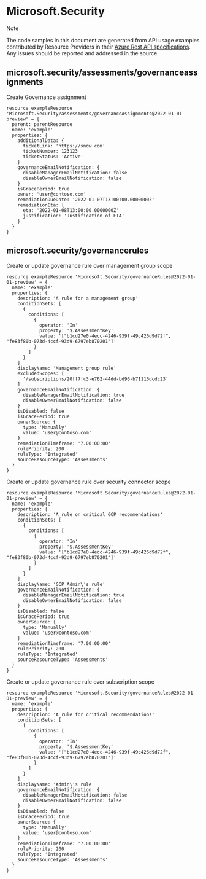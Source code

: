 # Microsoft.Security
  
> [!NOTE]
> The code samples in this document are generated from API usage examples contributed by Resource Providers in their [Azure Rest API specifications](https://github.com/Azure/azure-rest-api-specs). Any issues should be reported and addressed in the source.


## microsoft.security/assessments/governanceassignments

Create Governance assignment
```bicep
resource exampleResource 'Microsoft.Security/assessments/governanceAssignments@2022-01-01-preview' = {
  parent: parentResource 
  name: 'example'
  properties: {
    additionalData: {
      ticketLink: 'https://snow.com'
      ticketNumber: 123123
      ticketStatus: 'Active'
    }
    governanceEmailNotification: {
      disableManagerEmailNotification: false
      disableOwnerEmailNotification: false
    }
    isGracePeriod: true
    owner: 'user@contoso.com'
    remediationDueDate: '2022-01-07T13:00:00.0000000Z'
    remediationEta: {
      eta: '2022-01-08T13:00:00.0000000Z'
      justification: 'Justification of ETA'
    }
  }
}
```

## microsoft.security/governancerules

Create or update governance rule over management group scope
```bicep
resource exampleResource 'Microsoft.Security/governanceRules@2022-01-01-preview' = {
  name: 'example'
  properties: {
    description: 'A rule for a management group'
    conditionSets: [
      {
        conditions: [
          {
            operator: 'In'
            property: '$.AssessmentKey'
            value: '["b1cd27e0-4ecc-4246-939f-49c426d9d72f", "fe83f80b-073d-4ccf-93d9-6797eb870201"]'
          }
        ]
      }
    ]
    displayName: 'Management group rule'
    excludedScopes: [
      '/subscriptions/20ff7fc3-e762-44dd-bd96-b71116dcdc23'
    ]
    governanceEmailNotification: {
      disableManagerEmailNotification: true
      disableOwnerEmailNotification: false
    }
    isDisabled: false
    isGracePeriod: true
    ownerSource: {
      type: 'Manually'
      value: 'user@contoso.com'
    }
    remediationTimeframe: '7.00:00:00'
    rulePriority: 200
    ruleType: 'Integrated'
    sourceResourceType: 'Assessments'
  }
}
```

Create or update governance rule over security connector scope
```bicep
resource exampleResource 'Microsoft.Security/governanceRules@2022-01-01-preview' = {
  name: 'example'
  properties: {
    description: 'A rule on critical GCP recommendations'
    conditionSets: [
      {
        conditions: [
          {
            operator: 'In'
            property: '$.AssessmentKey'
            value: '["b1cd27e0-4ecc-4246-939f-49c426d9d72f", "fe83f80b-073d-4ccf-93d9-6797eb870201"]'
          }
        ]
      }
    ]
    displayName: 'GCP Admin\'s rule'
    governanceEmailNotification: {
      disableManagerEmailNotification: true
      disableOwnerEmailNotification: false
    }
    isDisabled: false
    isGracePeriod: true
    ownerSource: {
      type: 'Manually'
      value: 'user@contoso.com'
    }
    remediationTimeframe: '7.00:00:00'
    rulePriority: 200
    ruleType: 'Integrated'
    sourceResourceType: 'Assessments'
  }
}
```

Create or update governance rule over subscription scope
```bicep
resource exampleResource 'Microsoft.Security/governanceRules@2022-01-01-preview' = {
  name: 'example'
  properties: {
    description: 'A rule for critical recommendations'
    conditionSets: [
      {
        conditions: [
          {
            operator: 'In'
            property: '$.AssessmentKey'
            value: '["b1cd27e0-4ecc-4246-939f-49c426d9d72f", "fe83f80b-073d-4ccf-93d9-6797eb870201"]'
          }
        ]
      }
    ]
    displayName: 'Admin\'s rule'
    governanceEmailNotification: {
      disableManagerEmailNotification: false
      disableOwnerEmailNotification: false
    }
    isDisabled: false
    isGracePeriod: true
    ownerSource: {
      type: 'Manually'
      value: 'user@contoso.com'
    }
    remediationTimeframe: '7.00:00:00'
    rulePriority: 200
    ruleType: 'Integrated'
    sourceResourceType: 'Assessments'
  }
}
```
